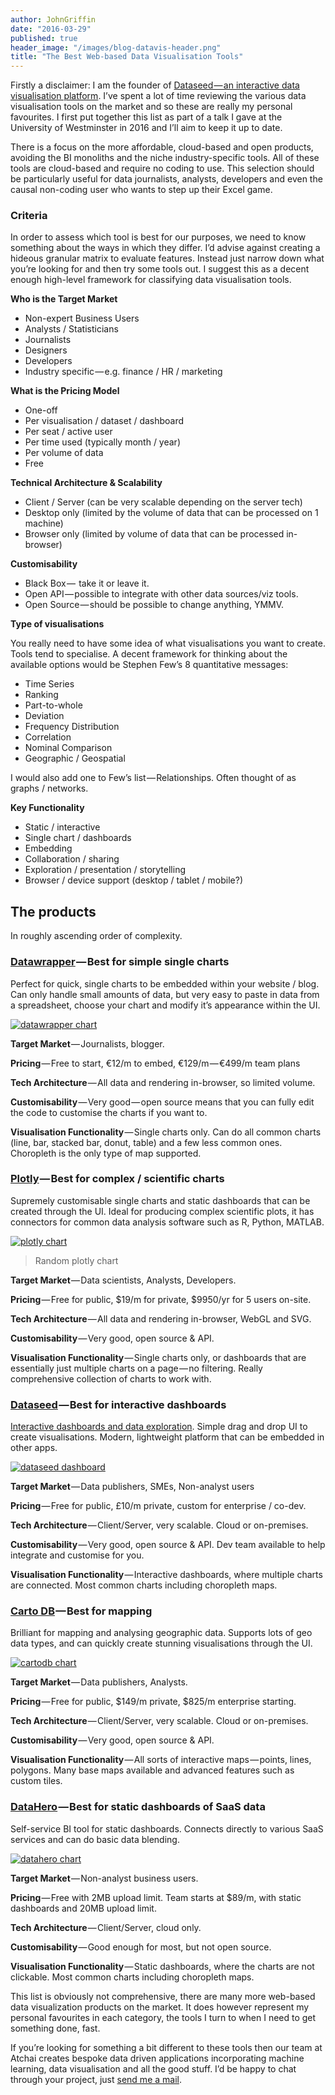 ```yaml
---
author: JohnGriffin
date: "2016-03-29"
published: true
header_image: "/images/blog-datavis-header.png"
title: "The Best Web-based Data Visualisation Tools"
---
```


Firstly a disclaimer: I am the founder of [Dataseed — an interactive data visualisation platform](https://getdataseed.com/). I’ve spent a lot of time reviewing the various data visualisation tools on the market and so these are really my personal favourites. I first put together this list as part of a talk I gave at the University of Westminster in 2016 and I’ll aim to keep it up to date.

There is a focus on the more affordable, cloud-based and open products, avoiding the BI monoliths and the niche industry-specific tools. All of these tools are cloud-based and require no coding to use. This selection should be particularly useful for data journalists, analysts, developers and even the causal non-coding user who wants to step up their Excel game.

### Criteria

In order to assess which tool is best for our purposes, we need to know something about the ways in which they differ. I’d advise against creating a hideous granular matrix to evaluate features. Instead just narrow down what you’re looking for and then try some tools out. I suggest this as a decent enough high-level framework for classifying data visualisation tools.

**Who is the Target Market**

* Non-expert Business Users
* Analysts / Statisticians
* Journalists
* Designers
* Developers
* Industry specific — e.g. finance / HR / marketing

**What is the Pricing Model**

* One-off
* Per visualisation / dataset / dashboard
* Per seat / active user
* Per time used (typically month / year)
* Per volume of data
* Free 

**Technical Architecture & Scalability**

* Client / Server (can be very scalable depending on the server tech)
* Desktop only (limited by the volume of data that can be processed on 1 machine)
* Browser only (limited by volume of data that can be processed in-browser)

**Customisability**

* Black Box —  take it or leave it.
* Open API — possible to integrate with other data sources/viz tools.
* Open Source — should be possible to change anything, YMMV.

**Type of visualisations**

You really need to have some idea of what visualisations you want to create. Tools tend to specialise. A decent framework for thinking about the available options would be Stephen Few’s 8 quantitative messages:

* Time Series
* Ranking
* Part-to-whole
* Deviation
* Frequency Distribution
* Correlation
* Nominal Comparison
* Geographic / Geospatial

I would also add one to Few’s list — Relationships. Often thought of as graphs / networks.

**Key Functionality**

* Static / interactive
* Single chart / dashboards
* Embedding
* Collaboration / sharing
* Exploration / presentation / storytelling
* Browser / device support (desktop / tablet / mobile?)

## The products

In roughly ascending order of complexity.

### [Datawrapper](https://datawrapper.de/) — Best for simple single charts

Perfect for quick, single charts to be embedded within your website / blog. Can only handle small amounts of data, but very easy to paste in data from a spreadsheet, choose your chart and modify it’s appearance within the UI.

[![datawrapper chart](/images/blog-datavis-datawrapper.png)](https://datawrapper.de/)

**Target Market** — Journalists, blogger.

**Pricing** — Free to start, €12/m to embed, €129/m — €499/m team plans

**Tech Architecture** — All data and rendering in-browser, so limited volume.

**Customisability** — Very good — open source means that you can fully edit the code to customise the charts if you want to.

**Visualisation Functionality** — Single charts only. Can do all common charts (line, bar, stacked bar, donut, table) and a few less common ones. Choropleth is the only type of map supported.

### [Plotly](https://plot.ly/) — Best for complex / scientific charts

Supremely customisable single charts and static dashboards that can be created through the UI. Ideal for producing complex scientific plots, it has connectors for common data analysis software such as R, Python, MATLAB.

[![plotly chart](/images/blog-datavis-plotly.png)](https://plot.ly/)       

> Random plotly chart

**Target Market** — Data scientists, Analysts, Developers.

**Pricing** — Free for public, $19/m for private, $9950/yr for 5 users on-site.

**Tech Architecture** — All data and rendering in-browser, WebGL and SVG.

**Customisability** — Very good, open source & API.

**Visualisation Functionality** — Single charts only, or dashboards that are essentially just multiple charts on a page — no filtering. Really comprehensive collection of charts to work with.

### [Dataseed](https://getdataseed.com/) — Best for interactive dashboards

[Interactive dashboards and data exploration](https://getdataseed.com/). Simple drag and drop UI to create visualisations. Modern, lightweight platform that can be embedded in other apps.

[![dataseed dashboard](/images/dataseed-campaign-viz.png)](https://getdataseed.com)


**Target Market** — Data publishers, SMEs, Non-analyst users

**Pricing** — Free for public, £10/m private, custom for enterprise / co-dev.

**Tech Architecture** — Client/Server, very scalable. Cloud or on-premises.

**Customisability** — Very good, open source & API. Dev team available to help integrate and customise for you.

**Visualisation Functionality** — Interactive dashboards, where multiple charts are connected. Most common charts including choropleth maps.

### [Carto DB](https://cartodb.com/) — Best for mapping

Brilliant for mapping and analysing geographic data. Supports lots of geo data types, and can quickly create stunning visualisations through the UI.

[![cartodb chart](/images/blog-datavis-cartodb.png)](https://cartodb.com/)

**Target Market** — Data publishers, Analysts.

**Pricing** — Free for public, $149/m private, $825/m enterprise starting.

**Tech Architecture** — Client/Server, very scalable. Cloud or on-premises.

**Customisability** — Very good, open source & API.

**Visualisation Functionality** — All sorts of interactive maps — points, lines, polygons. Many base maps available and advanced features such as custom tiles.

### [DataHero](https://datahero.com/) — Best for static dashboards of SaaS data

Self-service BI tool for static dashboards. Connects directly to various SaaS services and can do basic data blending.

[![datahero chart](/images/blog-datavis-datahero.png)](https://datahero.com/)

**Target Market** — Non-analyst business users.

**Pricing** — Free with 2MB upload limit. Team starts at $89/m, with static dashboards and 20MB upload limit.

**Tech Architecture** — Client/Server, cloud only.

**Customisability** — Good enough for most, but not open source.

**Visualisation Functionality** — Static dashboards, where the charts are not clickable. Most common charts including choropleth maps.

This list is obviously not comprehensive, there are many more web-based data visualization products on the market. It does however represent my personal favourites in each category, the tools I turn to when I need to get something done, fast.

If you’re looking for something a bit different to these tools then our team at Atchai creates bespoke data driven applications incorporating machine learning, data visualisation and all the good stuff. I’d be happy to chat through your project, just <a href="mailto:john@atchai.com">send me a mail</a>.